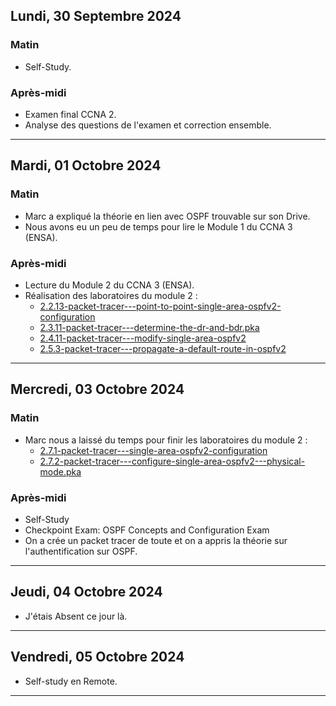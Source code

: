 ## Lundi, 30 Septembre 2024
### Matin
- Self-Study.
### Après-midi
- Examen final CCNA 2.
- Analyse des questions de l'examen et correction ensemble. 

---
## Mardi, 01 Octobre 2024
### Matin
- Marc a expliqué la théorie en lien avec OSPF trouvable sur son Drive.
- Nous avons eu un peu de temps pour lire le Module 1 du CCNA 3 (ENSA).
### Après-midi
- Lecture du Module 2 du CCNA 3 (ENSA).
- Réalisation des laboratoires du module 2 :
	- [2.2.13-packet-tracer---point-to-point-single-area-ospfv2-configuration](https://drive.google.com/file/d/1gx8bGV0VFrhBQAyXCZDuENhIkTmarL5T/view?usp=sharing)
	- [2.3.11-packet-tracer---determine-the-dr-and-bdr.pka](https://drive.google.com/file/d/1gx8bGV0VFrhBQAyXCZDuENhIkTmarL5T/view?usp=sharing)
	- [2.4.11-packet-tracer---modify-single-area-ospfv2](https://drive.google.com/file/d/1iwFXbDIK2sCLTTJsPy2PhtPK27aO6nZy/view?usp=sharing)
	- [2.5.3-packet-tracer---propagate-a-default-route-in-ospfv2](https://drive.google.com/file/d/10lzYIG8TLA1_jRuefGvEvyRb0Csn5604/view?usp=sharing)

---
## Mercredi, 03 Octobre 2024
### Matin
- Marc nous a laissé du temps pour finir les laboratoires du module 2 :
	- [2.7.1-packet-tracer---single-area-ospfv2-configuration](https://drive.google.com/file/d/1F1p0D-pUe0y-uTHThPy3aAM6dWEOjzRe/view?usp=sharing)
	- [2.7.2-packet-tracer---configure-single-area-ospfv2---physical-mode.pka](https://drive.google.com/file/d/121EoECJA2Z8WBN-yRys4D1fiwZEBxaP8/view?usp=sharing)
### Après-midi
- Self-Study
- Checkpoint Exam: OSPF Concepts and Configuration Exam
- On a crée un packet tracer de toute et on a appris la théorie sur l'authentification sur OSPF.

---
## Jeudi, 04 Octobre 2024
- J'étais Absent ce jour là.

---
## Vendredi, 05 Octobre 2024

- Self-study en Remote.

---